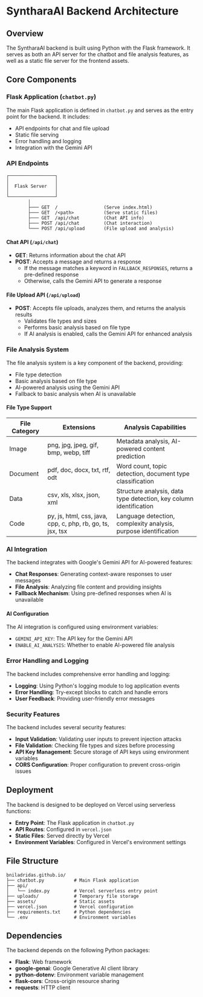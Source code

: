 # SyntharaAI Backend Architecture

## Overview

The SyntharaAI backend is built using Python with the Flask framework. It serves as both an API server for the chatbot and file analysis features, as well as a static file server for the frontend assets.

## Core Components

### Flask Application (`chatbot.py`)

The main Flask application is defined in `chatbot.py` and serves as the entry point for the backend. It includes:

- API endpoints for chat and file upload
- Static file serving
- Error handling and logging
- Integration with the Gemini API

### API Endpoints

```
┌─────────────────┐
│                 │
│  Flask Server   │
│                 │
└─────────────────┘
        │
        ├─── GET  /                 (Serve index.html)
        ├─── GET  /<path>           (Serve static files)
        ├─── GET  /api/chat         (Chat API info)
        ├─── POST /api/chat         (Chat interaction)
        └─── POST /api/upload       (File upload and analysis)
```

#### Chat API (`/api/chat`)

- **GET**: Returns information about the chat API
- **POST**: Accepts a message and returns a response
  - If the message matches a keyword in `FALLBACK_RESPONSES`, returns a pre-defined response
  - Otherwise, calls the Gemini API to generate a response

#### File Upload API (`/api/upload`)

- **POST**: Accepts file uploads, analyzes them, and returns the analysis results
  - Validates file types and sizes
  - Performs basic analysis based on file type
  - If AI analysis is enabled, calls the Gemini API for enhanced analysis

### File Analysis System

The file analysis system is a key component of the backend, providing:

- File type detection
- Basic analysis based on file type
- AI-powered analysis using the Gemini API
- Fallback to basic analysis when AI is unavailable

#### File Type Support

| File Category | Extensions | Analysis Capabilities |
|---------------|------------|----------------------|
| Image | png, jpg, jpeg, gif, bmp, webp, tiff | Metadata analysis, AI-powered content prediction |
| Document | pdf, doc, docx, txt, rtf, odt | Word count, topic detection, document type classification |
| Data | csv, xls, xlsx, json, xml | Structure analysis, data type detection, key column identification |
| Code | py, js, html, css, java, cpp, c, php, rb, go, ts, jsx, tsx | Language detection, complexity analysis, purpose identification |

### AI Integration

The backend integrates with Google's Gemini API for AI-powered features:

- **Chat Responses**: Generating context-aware responses to user messages
- **File Analysis**: Analyzing file content and providing insights
- **Fallback Mechanism**: Using pre-defined responses when AI is unavailable

#### AI Configuration

The AI integration is configured using environment variables:

- `GEMINI_API_KEY`: The API key for the Gemini API
- `ENABLE_AI_ANALYSIS`: Whether to enable AI-powered file analysis

### Error Handling and Logging

The backend includes comprehensive error handling and logging:

- **Logging**: Using Python's logging module to log application events
- **Error Handling**: Try-except blocks to catch and handle errors
- **User Feedback**: Providing user-friendly error messages

### Security Features

The backend includes several security features:

- **Input Validation**: Validating user inputs to prevent injection attacks
- **File Validation**: Checking file types and sizes before processing
- **API Key Management**: Secure storage of API keys using environment variables
- **CORS Configuration**: Proper configuration to prevent cross-origin issues

## Deployment

The backend is designed to be deployed on Vercel using serverless functions:

- **Entry Point**: The Flask application in `chatbot.py`
- **API Routes**: Configured in `vercel.json`
- **Static Files**: Served directly by Vercel
- **Environment Variables**: Configured in Vercel's environment settings

## File Structure

```
bniladridas.github.io/
├── chatbot.py           # Main Flask application
├── api/
│   └── index.py         # Vercel serverless entry point
├── uploads/             # Temporary file storage
├── assets/              # Static assets
├── vercel.json          # Vercel configuration
├── requirements.txt     # Python dependencies
└── .env                 # Environment variables
```

## Dependencies

The backend depends on the following Python packages:

- **Flask**: Web framework
- **google-genai**: Google Generative AI client library
- **python-dotenv**: Environment variable management
- **flask-cors**: Cross-origin resource sharing
- **requests**: HTTP client

